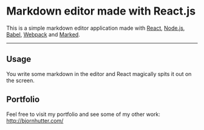 # Markdown editor made with React.js
This is a simple markdown editor application made with [React](https://facebook.github.io/react/), [Node.js](https://nodejs.org/en/), [Babel](https://babeljs.io/), [Webpack](https://github.com/webpack/webpack) and [Marked](https://github.com/chjj/marked"). 

***

## Usage
You write some markdown in the editor and React magically spits it out on the screen.

## Portfolio
Feel free to visit my portfolio and see some of my other work: 
http://bjornhutter.com/